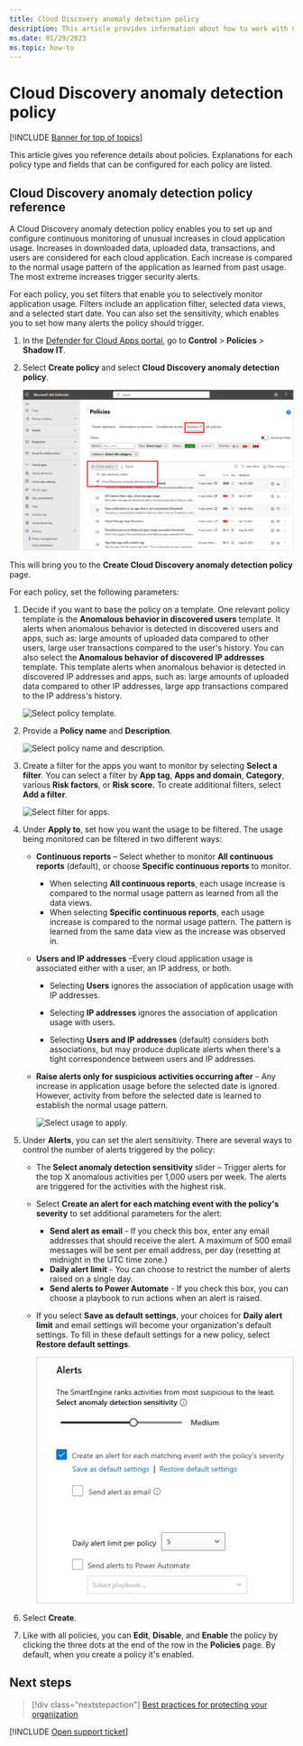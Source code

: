 ```yaml
---
title: Cloud Discovery anomaly detection policy 
description: This article provides information about how to work with Cloud Discovery anomaly detection policies.
ms.date: 01/29/2023
ms.topic: how-to
---
```

# Cloud Discovery anomaly detection policy

[!INCLUDE [Banner for top of topics](includes/banner.md)]

This article gives you reference details about policies. Explanations for each policy type and fields that can be configured for each policy are listed.

## Cloud Discovery anomaly detection policy reference

A Cloud Discovery anomaly detection policy enables you to set up and configure continuous monitoring of unusual increases in cloud application usage. Increases in downloaded data, uploaded data, transactions, and users are considered for each cloud application. Each increase is compared to the normal usage pattern of the application as learned from past usage. The most extreme increases trigger security alerts.

For each policy, you set filters that enable you to selectively monitor application usage. Filters include an application filter, selected data views, and a selected start date. You can also set the sensitivity, which enables you to set how many alerts the policy should trigger.

1. In the [Defender for Cloud Apps portal](https://portal.cloudappsecurity.com/), go to **Control** > **Policies** > **Shadow IT**.

1. Select **Create policy** and select **Cloud Discovery anomaly detection policy**.

    ![Create a Cloud Discovery policy.](media/create-policy-from-shadow-it-tab.png)

This will bring you to the **Create Cloud Discovery anomaly detection policy** page.

For each policy, set the following parameters:

1. Decide if you want to base the policy on a template. One relevant policy template is the **Anomalous behavior in discovered users** template. It alerts when anomalous behavior is detected in discovered users and apps, such as: large amounts of uploaded data compared to other users, large user transactions compared to the user's history. You can also select the **Anomalous behavior of discovered IP addresses** template. This template alerts when anomalous behavior is detected in discovered IP addresses and apps, such as: large amounts of uploaded data compared to other IP addresses, large app transactions compared to the IP address's history.

    ![Select policy template.](media/anomaly-policy-template.png)

1. Provide a **Policy name** and **Description**.

    ![Select policy name and description.](media/anomaly-name-description.png)

1. Create a filter for the apps you want to monitor by selecting **Select a filter**.
   You can select a filter by **App tag**, **Apps and domain**, **Category**, various **Risk factors**, or **Risk score.** To create additional filters, select **Add a filter**.

    ![Select filter for apps.](media/anomaly-filter-apps.png)

1. Under **Apply to**, set how you want the usage to be filtered. The usage being monitored can be filtered in two different ways:

    - **Continuous reports** – Select whether to monitor **All continuous reports** (default), or choose **Specific continuous reports** to monitor.

        - When selecting **All continuous reports**, each usage increase is compared to the normal usage pattern as learned from all the data views.
        - When selecting **Specific continuous reports**, each usage increase is compared to the normal usage pattern. The pattern is learned from the same data view as the increase was observed in.

    - **Users and IP addresses** –Every cloud application usage is associated either with a user, an IP address, or both.

        - Selecting **Users** ignores the association of application usage with IP addresses.

        - Selecting **IP addresses** ignores the association of application usage with users.

        - Selecting **Users and IP addresses** (default) considers both associations, but may produce duplicate alerts when there's a tight correspondence between users and IP addresses.

    - **Raise alerts only for suspicious activities occurring after** – Any increase in application usage before the selected date is ignored. However, activity from before the selected date is learned to establish the normal usage pattern.

        ![Select usage to apply.](media/anomaly-apply-to.png)

1. Under **Alerts**, you can set the alert sensitivity. There are several ways to control the number of alerts triggered by the policy:

    - The **Select anomaly detection sensitivity** slider – Trigger alerts for the top X anomalous activities per 1,000 users per week. The alerts are triggered for the activities with the highest risk.

    - Select **Create an alert for each matching event with the policy's severity** to set additional parameters for the alert:

        - **Send alert as email** - If you check this box, enter any email addresses that should receive the alert. A maximum of 500 email messages will be sent per email address, per day (resetting at midnight in the UTC time zone.)
        - **Daily alert limit** - You can choose to restrict the number of alerts raised on a single day.
        - **Send alerts to Power Automate** - If you check this box, you can choose a playbook to run actions when an alert is raised.

    - If you select **Save as default settings**, your choices for **Daily alert limit** and email settings will become your organization's default settings. To fill in these default settings for a new policy, select **Restore default settings**.

        ![Select alert settings.](media/anomaly-alerts.png)

1. Select **Create**.

1. Like with all policies, you can **Edit**, **Disable**, and **Enable** the policy by clicking the three dots at the end of the row in the **Policies** page. By default, when you create a policy it's enabled.

## Next steps

> [!div class="nextstepaction"]
> [Best practices for protecting your organization](best-practices.md)

[!INCLUDE [Open support ticket](includes/support.md)]
